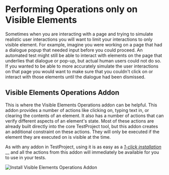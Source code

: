 # Performing Operations only on Visible Elements

Sometimes when you are interacting with a page and trying to simulate realistic user interactions you will want to limit your interactions to only visible element. For example, imagine you were working on a page that had a dialogue popup that needed input before you could proceed. An automated test might still be able to interact with elements on the page that underlies that dialogue or pop-up, but actual human users could not do so. If you wanted to be able to more accurately simulate the user interactions on that page you would want to make sure that you couldn't click on or interact with those elements until the dialogue had been dismissed.

## Visible Elements Operations Addon

This is where the Visible Elements Operations addon can be helpful. This addon provides a number of actions like clicking on, typing text in, or clearing the contents of an element. It also has a number of actions that can verify different aspects of an element's state. Most of these actions are already built directly into the core TestProject tool, but this addon creates an additional constraint on these actions. They will only be executed if the element they are executed on is visible at the time.&#x20;

As with any addon in TestProject, using it is as easy as a [_1-click installation_](../testproject-addons/installing-community-addons-from-the-store.md) __ and all the actions from this addon will immediately be available for you to use in your tests.&#x20;

![Install Visible Elements Operations Addon](<../.gitbook/assets/image (106).png>)
